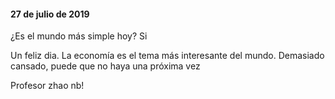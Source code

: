 ####  27 de julio de 2019

¿Es el mundo más simple hoy? Si

Un feliz dia.
La economía es el tema más interesante del mundo.
Demasiado cansado, puede que no haya una próxima vez

Profesor zhao nb!
